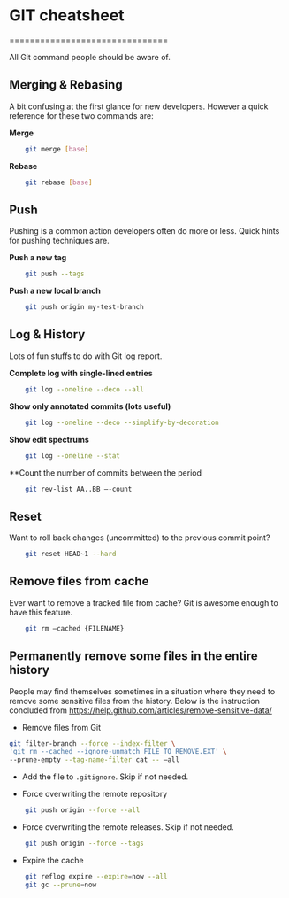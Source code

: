# GIT cheatsheet
===============================

All Git command people should be aware of.

## Merging & Rebasing

A bit confusing at the first glance for new developers.
However a quick reference for these two commands are:

**Merge**
```bash
	git merge [base]
```

**Rebase**
```bash
	git rebase [base]
```

## Push

Pushing is a common action developers often do more or less. Quick hints for pushing techniques are.

**Push a new tag**
```bash
	git push --tags
```

**Push a new local branch**
```bash
	git push origin my-test-branch
```

## Log & History

Lots of fun stuffs to do with Git log report.

**Complete log with single-lined entries**

```bash
	git log --oneline --deco --all
```

**Show only annotated commits (lots useful)**

```bash
	git log --oneline --deco --simplify-by-decoration
```

**Show edit spectrums**

```bash
	git log --oneline --stat
```

**Count the number of commits between the period

```bash
	git rev-list AA..BB —-count
```

## Reset

Want to roll back changes (uncommitted) to the previous commit point?

```bash
	git reset HEAD~1 --hard
```

## Remove files from cache

Ever want to remove a tracked file from cache? Git is awesome enough to have this feature.

```bash
	git rm —cached {FILENAME}
```

## Permanently remove some files in the entire history 

People may find themselves sometimes in a situation where they need to remove some sensitive files from the history. Below is the instruction concluded from https://help.github.com/articles/remove-sensitive-data/

- Remove files from Git
```bash
git filter-branch --force --index-filter \
'git rm --cached --ignore-unmatch FILE_TO_REMOVE.EXT' \
--prune-empty --tag-name-filter cat -- —all
```

- Add the file to `.gitignore`. Skip if not needed.

- Force overwriting the remote repository
```bash
	git push origin --force --all
```

- Force overwriting the remote releases. Skip if not needed.
```bash
	git push origin --force --tags
```

- Expire the cache
```bash
	git reflog expire --expire=now --all
	git gc --prune=now
```
